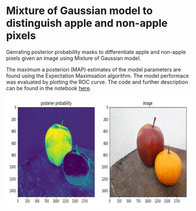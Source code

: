# Mixture of Gaussian model to distinguish apple and non-apple pixels

Genrating posterior probability masks to differentiate apple and non-apple pixels given an image using Mixture of Gaussian model. 

The maximum a posteriori (MAP) estimates of the model parameters are found using the Expectation Maximsation algorithm. The model performace was evaluated by plotting the ROC curve.
The code and further description can be found in the notebook [here](https://github.com/SulakshanaChakraborty/MixtureOfGaussian/blob/main/practicalMixGauss_Apples.ipynb).

<img src="prob_mask.jpg" width="600" height="300" />
